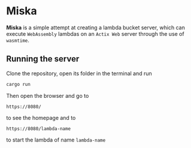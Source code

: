 # Miska

**Miska** is a simple attempt at creating a lambda bucket server, which can
execute `WebAssembly` lambdas on an `Actix Web` server through the use of
`wasmtime`.

## Running the server

Clone the repository, open its folder in the terminal and run

```sh
cargo run
```

Then open the browser and go to

```
https://8080/
```

to see the homepage and to

```
https://8080/lambda-name
```

to start the lambda of name `lambda-name`
